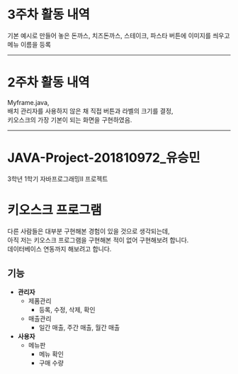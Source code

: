 # 3주차 활동 내역
기본 예시로 만들어 놓은 돈까스, 치즈돈까스, 스테이크, 파스타 버튼에 이미지를 씌우고 메뉴 이름을 등록  

***


# 2주차 활동 내역
Myframe.java,  
배치 관리자를 사용하지 않은 채 직접 버튼과 라벨의 크기를 결정,  
키오스크의 가장 기본이 되는 화면을 구현하였음.


***
# JAVA-Project-201810972_유승민
3학년 1학기 자바프로그래밍II 프로젝트

# 키오스크 프로그램
다른 사람들은 대부분 구현해본 경험이 있을 것으로 생각되는데,  
아직 저는 키오스크 프로그램을 구현해본 적이 없어 구현해보려 합니다.  
데이터베이스 연동까지 해보려고 합니다.

## 기능
+ __관리자__
  + 제품관리
    + 등록, 수정, 삭제, 확인
  + 매출관리
    + 일간 매출, 주간 매출, 월간 매출
+ __사용자__
  + 메뉴판
    + 메뉴 확인
    + 구매 수량
